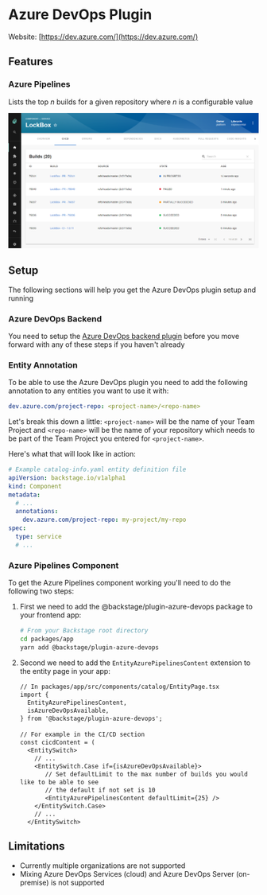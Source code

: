 # Azure DevOps Plugin

Website: [https://dev.azure.com/](https://dev.azure.com/)

## Features

### Azure Pipelines

Lists the top _n_ builds for a given repository where _n_ is a configurable value

![Azure Pipelines Builds Example](./docs/azure-devops-builds.png)

## Setup

The following sections will help you get the Azure DevOps plugin setup and running

### Azure DevOps Backend

You need to setup the [Azure DevOps backend plugin](https://github.com/backstage/backstage/tree/master/plugins/azure-devops-backend) before you move forward with any of these steps if you haven't already

### Entity Annotation

To be able to use the Azure DevOps plugin you need to add the following annotation to any entities you want to use it with:

```yaml
dev.azure.com/project-repo: <project-name>/<repo-name>
```

Let's break this down a little: `<project-name>` will be the name of your Team Project and `<repo-name>` will be the name of your repository which needs to be part of the Team Project you entered for `<project-name>`.

Here's what that will look like in action:

```yaml
# Example catalog-info.yaml entity definition file
apiVersion: backstage.io/v1alpha1
kind: Component
metadata:
  # ...
  annotations:
    dev.azure.com/project-repo: my-project/my-repo
spec:
  type: service
  # ...
```

### Azure Pipelines Component

To get the Azure Pipelines component working you'll need to do the following two steps:

1. First we need to add the @backstage/plugin-azure-devops package to your frontend app:

   ```bash
   # From your Backstage root directory
   cd packages/app
   yarn add @backstage/plugin-azure-devops
   ```

2. Second we need to add the `EntityAzurePipelinesContent` extension to the entity page in your app:

   ```tsx
   // In packages/app/src/components/catalog/EntityPage.tsx
   import {
     EntityAzurePipelinesContent,
     isAzureDevOpsAvailable,
   } from '@backstage/plugin-azure-devops';

   // For example in the CI/CD section
   const cicdContent = (
     <EntitySwitch>
       // ...
       <EntitySwitch.Case if={isAzureDevOpsAvailable}>
          // Set defaultLimit to the max number of builds you would like to be able to see
          // the default if not set is 10
          <EntityAzurePipelinesContent defaultLimit={25} />
       </EntitySwitch.Case>
       // ...
     </EntitySwitch>
   ```

## Limitations

- Currently multiple organizations are not supported
- Mixing Azure DevOps Services (cloud) and Azure DevOps Server (on-premise) is not supported
